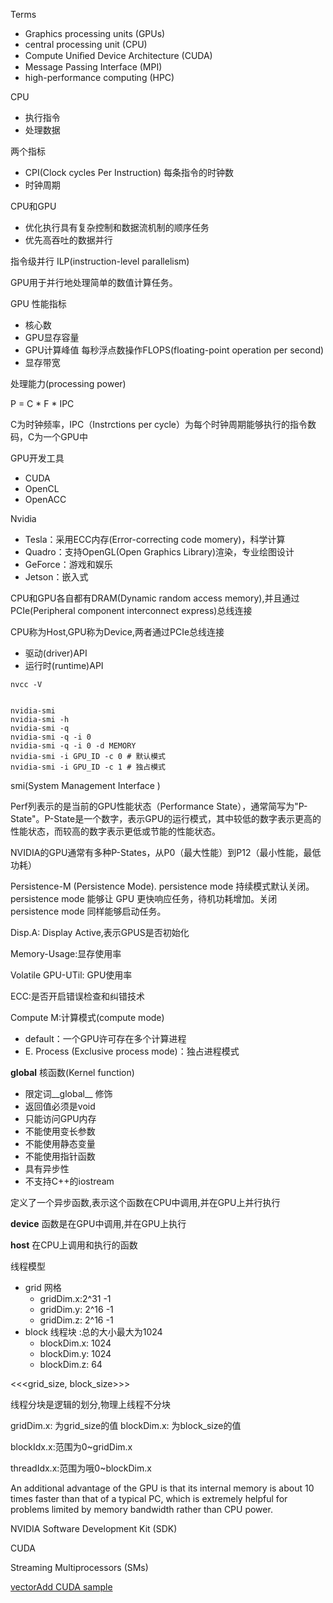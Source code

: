 
Terms
* Graphics processing units (GPUs) 
* central processing unit (CPU)
* Compute Uniﬁed Device Architecture (CUDA)
* Message Passing Interface (MPI)
* high-performance computing (HPC)


CPU
* 执行指令
* 处理数据

两个指标
* CPI(Clock cycles Per Instruction) 每条指令的时钟数
* 时钟周期

CPU和GPU
* 优化执行具有复杂控制和数据流机制的顺序任务
* 优先高吞吐的数据并行


指令级并行 ILP(instruction-level parallelism)

GPU用于并行地处理简单的数值计算任务。


GPU 性能指标
* 核心数
* GPU显存容量
* GPU计算峰值 每秒浮点数操作FLOPS(floating-point operation per second)
* 显存带宽

处理能力(processing power)

P = C * F * IPC 

C为时钟频率，IPC（Instrctions per cycle）为每个时钟周期能够执行的指令数码，C为一个GPU中

GPU开发工具
* CUDA
* OpenCL
* OpenACC


Nvidia
* Tesla：采用ECC内存(Error-correcting code momery)，科学计算
* Quadro：支持OpenGL(Open Graphics Library)渲染，专业绘图设计
* GeForce：游戏和娱乐
* Jetson：嵌入式

CPU和GPU各自都有DRAM(Dynamic random access memory),并且通过PCIe(Peripheral component interconnect express)总线连接

CPU称为Host,GPU称为Device,两者通过PCIe总线连接
* 驱动(driver)API
* 运行时(runtime)API

```shell
nvcc -V


nvidia-smi
nvidia-smi -h
nvidia-smi -q
nvidia-smi -q -i 0
nvidia-smi -q -i 0 -d MEMORY
nvidia-smi -i GPU_ID -c 0 # 默认模式
nvidia-smi -i GPU_ID -c 1 # 独占模式
```

smi(System Management Interface )


Perf列表示的是当前的GPU性能状态（Performance State），通常简写为"P-State"。P-State是一个数字，表示GPU的运行模式，其中较低的数字表示更高的性能状态，而较高的数字表示更低或节能的性能状态。

NVIDIA的GPU通常有多种P-States，从P0（最大性能）到P12（最小性能，最低功耗）


Persistence-M (Persistence Mode). persistence mode 持续模式默认关闭。persistence mode 能够让 GPU 更快响应任务，待机功耗增加。关闭 persistence mode 同样能够启动任务。

Disp.A: Display Active,表示GPUS是否初始化

Memory-Usage:显存使用率

Volatile GPU-UTil: GPU使用率

ECC:是否开启错误检查和纠错技术

Compute M:计算模式(compute mode)
* default：一个GPU许可存在多个计算进程
* E. Process (Exclusive process mode)：独占进程模式


__global__ 核函数(Kernel function)
* 限定词__global__ 修饰
* 返回值必须是void
* 只能访问GPU内存
* 不能使用变长参数
* 不能使用静态变量
* 不能使用指针函数
* 具有异步性
* 不支持C++的iostream

定义了一个异步函数,表示这个函数在CPU中调用,并在GPU上并行执行


__device__ 函数是在GPU中调用,并在GPU上执行

__host__ 在CPU上调用和执行的函数


线程模型
* grid 网格 
  * gridDim.x:2^31 -1
  * gridDim.y: 2^16 -1
  * gridDim.z: 2^16 -1
* block 线程块  :总的大小最大为1024
  * blockDim.x: 1024
  * blockDim.y: 1024
  * blockDim.z: 64



<<<grid_size, block_size>>>

线程分块是逻辑的划分,物理上线程不分块

gridDim.x: 为grid_size的值
blockDim.x: 为block_size的值

blockIdx.x:范围为0~gridDim.x

threadIdx.x:范围为哦0~blockDim.x




An additional advantage of the GPU is that its internal memory is about 10 times faster than that of a typical PC, which is extremely helpful for problems limited by memory bandwidth rather than CPU power.

NVIDIA Software Development Kit (SDK)

CUDA

Streaming Multiprocessors (SMs)

[vectorAdd CUDA sample](https://github.com/nvidia/cuda-samples)